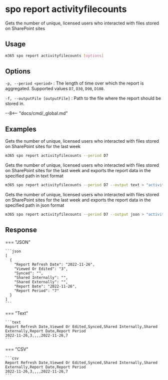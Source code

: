 # spo report activityfilecounts

Gets the number of unique, licensed users who interacted with files stored on SharePoint sites

## Usage

```sh
m365 spo report activityfilecounts [options]
```

## Options

`-p, --period <period>`
: The length of time over which the report is aggregated. Supported values `D7`, `D30`, `D90`, `D180`.

`-f, --outputFile [outputFile]`
: Path to the file where the report should be stored in.

--8<-- "docs/cmd/_global.md"

## Examples

Gets the number of unique, licensed users who interacted with files stored on SharePoint sites for the last week

```sh
m365 spo report activityfilecounts --period D7
```

Gets the number of unique, licensed users who interacted with files stored on SharePoint sites for the last week and exports the report data in the specified path in text format

```sh
m365 spo report activityfilecounts --period D7 --output text > "activityfilecounts.txt"
```

Gets the number of unique, licensed users who interacted with files stored on SharePoint sites for the last week and exports the report data in the specified path in json format

```sh
m365 spo report activityfilecounts --period D7 --output json > "activityfilecounts.json"
```

## Response

=== "JSON"

    ```json
    [
      {
        "Report Refresh Date": "2022-11-26",
        "Viewed Or Edited": "3",
        "Synced": "",
        "Shared Internally": "",
        "Shared Externally": "",
        "Report Date": "2022-11-26",
        "Report Period": "7"
      }
    ]
    ```

=== "Text"

    ```text
    Report Refresh Date,Viewed Or Edited,Synced,Shared Internally,Shared Externally,Report Date,Report Period
    2022-11-26,3,,,,2022-11-26,7
    ```

=== "CSV"

    ```csv
    Report Refresh Date,Viewed Or Edited,Synced,Shared Internally,Shared Externally,Report Date,Report Period
    2022-11-26,3,,,,2022-11-26,7
    ```
